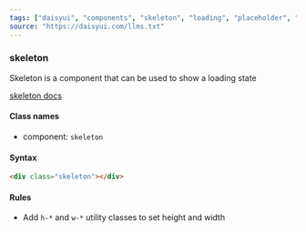 ```yaml
---
tags: ["daisyui", "components", "skeleton", "loading", "placeholder", "styling"]
source: "https://daisyui.com/llms.txt"
---
```


### skeleton
Skeleton is a component that can be used to show a loading state

[skeleton docs](https://daisyui.com/components/skeleton/)

#### Class names
- component: `skeleton`

#### Syntax
```html
<div class="skeleton"></div>
```

#### Rules
- Add `h-*` and `w-*` utility classes to set height and width
